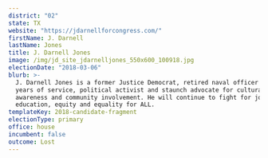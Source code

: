 ```yaml
---
district: "02"
state: TX
website: "https://jdarnellforcongress.com/"
firstName: J. Darnell
lastName: Jones
title: J. Darnell Jones
image: /img/jd_site_jdarnelljones_550x600_100918.jpg
electionDate: "2018-03-06"
blurb: >-
  J. Darnell Jones is a former Justice Democrat, retired naval officer with 24
  years of service, political activist and staunch advocate for cultural
  awareness and community involvement. He will continue to fight for jobs,
  education, equity and equality for ALL.
templateKey: 2018-candidate-fragment
electionType: primary
office: house
incumbent: false
outcome: Lost
---
```

